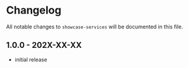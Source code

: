 # Changelog

All notable changes to `showcase-services` will be documented in this file.

## 1.0.0 - 202X-XX-XX

- initial release
